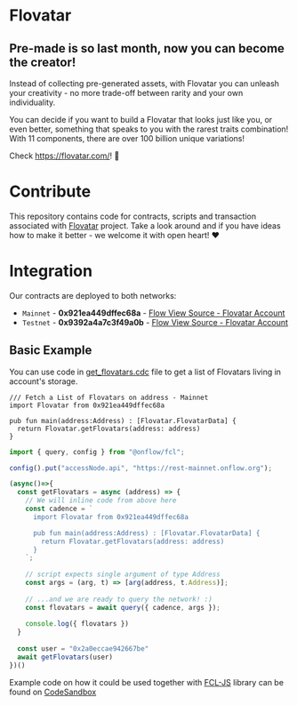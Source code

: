 # Flovatar
## Pre-made is so last month, now you can become the creator!
Instead of collecting pre-generated assets, with Flovatar you can unleash your creativity - no more trade-off between rarity and your own individuality.

You can decide if you want to build a Flovatar that looks just like you, or even better, something that speaks to you with the rarest traits combination! With 11 components, there are over 100 billion unique variations!

Check https://flovatar.com/! 💪

# Contribute
This repository contains code for contracts, scripts and transaction associated with [Flovatar](https://flovatar.com/) project. Take a look around and if you have ideas how to make it better - we welcome it with open heart! :hearts:

# Integration
Our contracts are deployed to both networks:
- `Mainnet` - **0x921ea449dffec68a** - [Flow View Source - Flovatar Account](https://flow-view-source.com/mainnet/account/0x921ea449dffec68a)
- `Testnet` - **0x9392a4a7c3f49a0b** - [Flow View Source - Flovatar Account](https://flow-view-source.com/testnet/account/0x9392a4a7c3f49a0b)

## Basic Example
You can use code in [get_flovatars.cdc](/scripts/get_flovatars.cdc) file to get a list of Flovatars living in account's storage. 
```cadence
/// Fetch a List of Flovatars on address - Mainnet
import Flovatar from 0x921ea449dffec68a

pub fun main(address:Address) : [Flovatar.FlovatarData] {
  return Flovatar.getFlovatars(address: address)
}
```
```js
import { query, config } from "@onflow/fcl";

config().put("accessNode.api", "https://rest-mainnet.onflow.org");

(async()=>{
  const getFlovatars = async (address) => {
    // We will inline code from above here
    const cadence = `
      import Flovatar from 0x921ea449dffec68a

      pub fun main(address:Address) : [Flovatar.FlovatarData] {
        return Flovatar.getFlovatars(address: address)
      }
    `;
    
    // script expects single argument of type Address
    const args = (arg, t) => [arg(address, t.Address)];
    
    // ...and we are ready to query the network! :)
    const flovatars = await query({ cadence, args });
    
    console.log({ flovatars })
  }
  
  const user = "0x2a0eccae942667be"
  await getFlovatars(user)
})()
```

Example code on how it could be used together with [FCL-JS](https://github.com/onflow/fcl-js) library can be found on [CodeSandbox](https://codesandbox.io/s/dev-to-fcl-05-list-flovatars-at-address-0bibcd)
